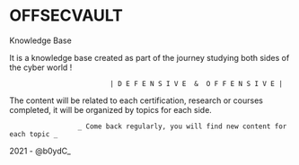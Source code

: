 # OFFSECVAULT
Knowledge Base

It is a knowledge base created as part of the journey studying both sides of the cyber world !

                             | D E F E N S I V E  &  O F F E N S I V E | 
        
The content will be related to each certification, research or courses completed, it will be organized by topics for each side. 

                     _ Come back regularly, you will find new content for each topic _

2021 - @b0ydC_
